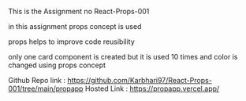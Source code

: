 This is the Assignment no React-Props-001

in this assignment props concept is used

props helps to improve code reusibility 

only one card component is created but it is used 10 times and color is changed using props concept

Github Repo link : https://github.com/Karbhari97/React-Props-001/tree/main/propapp
Hosted Link :  https://propapp.vercel.app/
